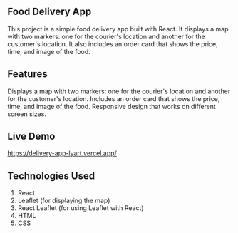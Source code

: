 ## Food Delivery App
This project is a simple food delivery app built with React. It displays a map with two markers: one for the courier's location and another for the customer's location. It also includes an order card that shows the price, time, and image of the food.

## Features
Displays a map with two markers: one for the courier's location and another for the customer's location.
Includes an order card that shows the price, time, and image of the food.
Responsive design that works on different screen sizes.

## Live Demo
https://delivery-app-lyart.vercel.app/

## Technologies Used
1. React
2. Leaflet (for displaying the map)
3. React Leaflet (for using Leaflet with React)
4. HTML
5. CSS

